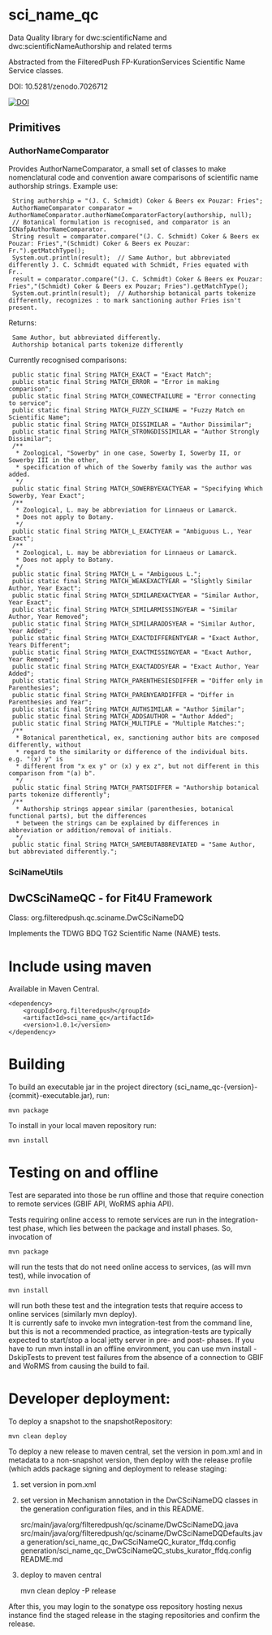 # sci_name_qc
Data Quality library for dwc:scientificName and dwc:scientificNameAuthorship and related terms

Abstracted from the FilteredPush FP-KurationServices Scientific Name Service classes.

DOI: 10.5281/zenodo.7026712

[![DOI](https://zenodo.org/badge/70093157.svg)](https://zenodo.org/badge/latestdoi/70093157)

## Primitives

### AuthorNameComparator

Provides AuthorNameComparator, a small set of classes to make nomenclatural code and convention aware comparisons of scientific name authorship strings. Example use: 

     String authorship = "(J. C. Schmidt) Coker & Beers ex Pouzar: Fries";
     AuthorNameComparator comparator = AuthorNameComparator.authorNameComparatorFactory(authorship, null);
     // Botanical formulation is recognised, and comparator is an ICNafpAuthorNameComparator.
     String result = comparator.compare("(J. C. Schmidt) Coker & Beers ex Pouzar: Fries","(Schmidt) Coker & Beers ex Pouzar: Fr.").getMatchType();
     System.out.println(result);  // Same Author, but abbreviated differently J. C. Schmidt equated with Schmidt, Fries equated with Fr..
     result = comparator.compare("(J. C. Schmidt) Coker & Beers ex Pouzar: Fries","(Schmidt) Coker & Beers ex Pouzar; Fries").getMatchType();
     System.out.println(result);  // Authorship botanical parts tokenize differently, recognizes : to mark sanctioning author Fries isn't present.

Returns:

     Same Author, but abbreviated differently.
     Authorship botanical parts tokenize differently

Currently recognised comparisons: 

     public static final String MATCH_EXACT = "Exact Match";
     public static final String MATCH_ERROR = "Error in making comparison";
     public static final String MATCH_CONNECTFAILURE = "Error connecting to service";
     public static final String MATCH_FUZZY_SCINAME = "Fuzzy Match on Scientific Name";
     public static final String MATCH_DISSIMILAR = "Author Dissimilar";
     public static final String MATCH_STRONGDISSIMILAR = "Author Strongly Dissimilar";
     /**
      * Zoological, "Sowerby" in one case, Sowerby I, Sowerby II, or Sowerby III in the other,
      * specification of which of the Sowerby family was the author was added.
      */
     public static final String MATCH_SOWERBYEXACTYEAR = "Specifying Which Sowerby, Year Exact";
     /**
      * Zoological, L. may be abbreviation for Linnaeus or Lamarck.
      * Does not apply to Botany.
      */
     public static final String MATCH_L_EXACTYEAR = "Ambiguous L., Year Exact";
     /**
      * Zoological, L. may be abbreviation for Linnaeus or Lamarck.
      * Does not apply to Botany.
      */
     public static final String MATCH_L = "Ambiguous L.";
     public static final String MATCH_WEAKEXACTYEAR = "Slightly Similar Author, Year Exact";
     public static final String MATCH_SIMILAREXACTYEAR = "Similar Author, Year Exact";
     public static final String MATCH_SIMILARMISSINGYEAR = "Similar Author, Year Removed";
     public static final String MATCH_SIMILARADDSYEAR = "Similar Author, Year Added";
     public static final String MATCH_EXACTDIFFERENTYEAR = "Exact Author, Years Different";
     public static final String MATCH_EXACTMISSINGYEAR = "Exact Author, Year Removed";
     public static final String MATCH_EXACTADDSYEAR = "Exact Author, Year Added";
     public static final String MATCH_PARENTHESIESDIFFER = "Differ only in Parenthesies";
     public static final String MATCH_PARENYEARDIFFER = "Differ in Parenthesies and Year";
     public static final String MATCH_AUTHSIMILAR = "Author Similar";
     public static final String MATCH_ADDSAUTHOR = "Author Added";
     public static final String MATCH_MULTIPLE = "Multiple Matches:";
     /**
      * Botanical parenthetical, ex, sanctioning author bits are composed differently, without
      * regard to the similarity or difference of the individual bits.  e.g. "(x) y" is 
      * different from "x ex y" or (x) y ex z", but not different in this comparison from "(a) b".
      */
     public static final String MATCH_PARTSDIFFER = "Authorship botanical parts tokenize differently";
     /**
      * Authorship strings appear similar (parenthesies, botanical functional parts), but the differences
      * between the strings can be explained by differences in abbreviation or addition/removal of initials.
      */
     public static final String MATCH_SAMEBUTABBREVIATED = "Same Author, but abbreviated differently.";

### SciNameUtils


## DwCSciNameQC - for Fit4U Framework

Class: org.filteredpush.qc.sciname.DwCSciNameDQ

Implements the TDWG BDQ TG2 Scientific Name (NAME) tests.


# Include using maven

Available in Maven Central.  

    <dependency>
        <groupId>org.filteredpush</groupId>
        <artifactId>sci_name_qc</artifactId>
        <version>1.0.1</version>
    </dependency>


# Building

To build an executable jar in the project directory (sci_name_qc-{version}-{commit}-executable.jar), run:

    mvn package

To install in your local maven repository run:

	mvn install

# Testing on and offline

Test are separated into those be run offline and those that require conection to remote services (GBIF API, WoRMS aphia API).

Tests requiring online access to remote services are run in the integration-test phase, which lies between the package and install phases.  So, invocation of

    mvn package

will run the tests that do not need online access to services, (as will mvn test), while invocation of

	mvn install

will run both these test and the integration tests that require access to online services (similarly mvn deploy).  
It is currently safe to invoke mvn integration-test from the command line, but this is not a recommended practice, 
as integration-tests are typically expected to start/stop a local jetty server in pre- and post- phases.  If you
have to run mvn install in an offline environment, you can use mvn install -DskipTests to prevent test failures
from the absence of a connection to GBIF and WoRMS from causing the build to fail.

# Developer deployment: 

To deploy a snapshot to the snapshotRepository: 

    mvn clean deploy

To deploy a new release to maven central, set the version in pom.xml and in metadata to a non-snapshot version, then deploy with the release profile (which adds package signing and deployment to release staging:

1. set version in pom.xml

2. set version in Mechanism annotation in the DwCSciNameDQ classes in the generation configuration files, and in this README.

	src/main/java/org/filteredpush/qc/sciname/DwCSciNameDQ.java
	src/main/java/org/filteredpush/qc/sciname/DwCSciNameDQDefaults.java
	generation/sci_name_qc_DwCSciNameQC_kurator_ffdq.config
	generation/sci_name_qc_DwCSciNameQC_stubs_kurator_ffdq.config
	README.md

3. deploy to maven central

    mvn clean deploy -P release

After this, you may login to the sonatype oss repository hosting nexus instance find the staged release in the staging repositories and confirm the release.  

